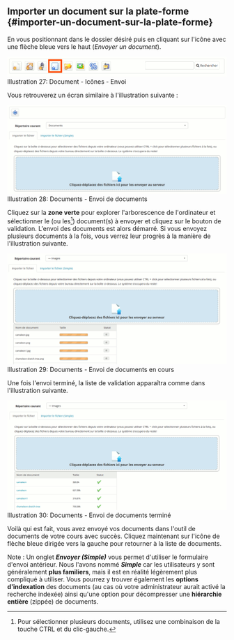 ## Importer un document sur la plate-forme {#importer-un-document-sur-la-plate-forme}

En vous positionnant dans le dossier désiré puis en cliquant sur l&#039;icône avec une flèche bleue vers le haut (_Envoyer un document_).

![](../assets/graficos22.png)Illustration 27: Document - Icônes - Envoi

Vous retrouverez un écran similaire à l&#039;illustration suivante :

![](../assets/graficos18.png)Illustration 28: Documents - Envoi de documents

Cliquez sur la **zone verte** pour explorer l&#039;arborescence de l&#039;ordinateur et sélectionner le (ou les[^5]) document(s) à envoyer et cliquez sur le bouton de validation. L&#039;envoi des documents est alors démarré. Si vous envoyez plusieurs documents à la fois, vous verrez leur progrès à la manière de l&#039;illustration suivante.

![](../assets/graficos19.png)Illustration 29: Documents - Envoi de documents en cours

Une fois l&#039;envoi terminé, la liste de validation apparaîtra comme dans l&#039;illustration suivante.

![](../assets/graficos20.png)Illustration 30: Documents - Envoi de documents terminé

Voilà qui est fait, vous avez envoyé vos documents dans l&#039;outil de documents de votre cours avec succès. Cliquez maintenant sur l&#039;icône de flèche bleue dirigée vers la gauche pour retourner à la liste de documents.

Note : Un onglet **_Envoyer (Simple)_** vous permet d&#039;utiliser le formulaire d&#039;envoi antérieur. Nous l&#039;avons nommé **_Simple_** car les utilisateurs y sont généralement **plus familiers**, mais il est en réalité légèrement plus compliqué à utiliser. Vous pourrez y trouver également les **options d&#039;indexation** des documents (au cas où votre administrateur aurait activé la recherche indexée) ainsi qu&#039;une option pour décompresser une **hiérarchie entière** (zippée) de documents.

[^5]: Pour sélectionner plusieurs documents, utilisez une combinaison de la touche CTRL et du clic-gauche.